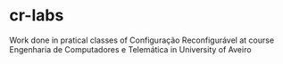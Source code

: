 # cr-labs
Work done in pratical classes of Configuração Reconfigurável at course Engenharia de Computadores e Telemática in University of Aveiro
